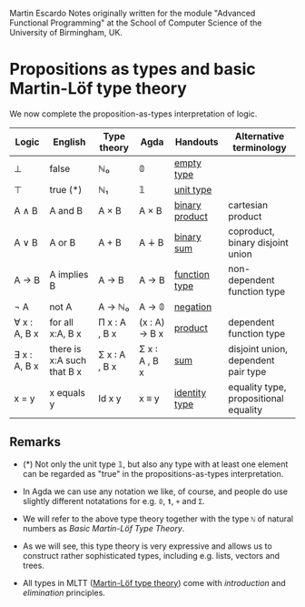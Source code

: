 
Martin Escardo
Notes originally written for the module "Advanced Functional Programming"
at the School of Computer Science of the University of Birmingham, UK.


# Propositions as types and basic Martin-Löf type theory

We now complete the proposition-as-types interpretation of logic.

| Logic           | English                    | Type theory   | Agda          | Handouts                                            | Alternative terminology               |
| -             | ---                        | ---           | ---           | ---                                                 | ---                                   |
| ⊥               | false                      | ℕ₀            | 𝟘             | [empty type](empty-type.lagda.md)                   |                                       |
| ⊤               | true (*)                   | ℕ₁            | 𝟙             | [unit type](unit-type.lagda.md)                     |                                       |
| A ∧ B           | A and B                    | A × B         | A × B         | [binary product](binary-products.lagda.md) | cartesian product                        |
| A ∨ B           | A or B                     | A + B         | A ∔ B         | [binary sum](binary-sums.lagda.md)                   | coproduct, <br> binary disjoint union      |
| A → B           | A implies B                | A → B         | A → B         | [function type](products.lagda.md)                   | non-dependent function type           |
| ¬ A             | not A                      | A → ℕ₀        | A → 𝟘         | [negation](negation.lagda.md)                       |                                       |
| ∀ x : A, B x    | for all x:A, B x           | Π x : A , B x | (x : A) → B x | [product](products.lagda.md)                         | dependent function type               |
| ∃ x : A, B x    | there is x:A such that B x | Σ x ꞉ A , B x | Σ x ꞉ A , B x | [sum](sums.lagda.md)                                 | disjoint union, <br> dependent pair type   |
| x = y           | x equals y                 | Id x y        | x ≡ y         | [identity type](identity-type.lagda.md)             | equality type, <br> propositional equality |

## Remarks

 * (*) Not only the unit type 𝟙, but also any type with at least one element can be regarded as "true" in the propositions-as-types interpretation.

 * In Agda we can use any notation we like, of course, and people do use slightly different notatations for e.g. `𝟘`, `𝟏`, `+` and `Σ`.

 * We will refer to the above type theory together with the type `ℕ` of natural numbers as *Basic Martin-Löf Type Theory*.

 * As we will see, this type theory is very expressive and allows us to construct rather sophisticated types, including e.g. lists, vectors and trees.

 * All types in MLTT ([Martin-Löf type theory](http://archive-pml.github.io/martin-lof/pdfs/Bibliopolis-Book-1984.pdf)) come with *introduction* and *elimination* principles.
